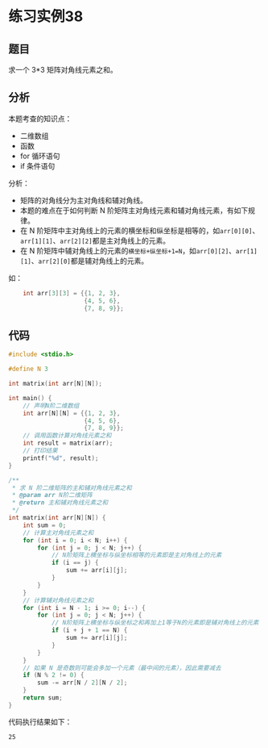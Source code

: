 # 练习实例38

## 题目

求一个 3*3 矩阵对角线元素之和。


## 分析

本题考查的知识点：
- 二维数组
- 函数
- for 循环语句
- if 条件语句

分析：
- 矩阵的对角线分为主对角线和辅对角线。
- 本题的难点在于如何判断 N 阶矩阵主对角线元素和辅对角线元素，有如下规律。
- 在 N 阶矩阵中主对角线上的元素的横坐标和纵坐标是相等的，如`arr[0][0]`、`arr[1][1]`、`arr[2][2]`都是主对角线上的元素。
- 在 N 阶矩阵中辅对角线上的元素的`横坐标+纵坐标+1=N`，如`arr[0][2]`、`arr[1][1]`、`arr[2][0]`都是辅对角线上的元素。

如：
```c
    int arr[3][3] = {{1, 2, 3},
                     {4, 5, 6},
                     {7, 8, 9}};
```



## 代码

```c
#include <stdio.h>

#define N 3

int matrix(int arr[N][N]);

int main() {
    // 声明N阶二维数组
    int arr[N][N] = {{1, 2, 3},
                     {4, 5, 6},
                     {7, 8, 9}};
    // 调用函数计算对角线元素之和
    int result = matrix(arr);
    // 打印结果
    printf("%d", result);
}

/**
 * 求 N 阶二维矩阵的主和辅对角线元素之和
 * @param arr N阶二维矩阵
 * @return 主和辅对角线元素之和
 */
int matrix(int arr[N][N]) {
    int sum = 0;
    // 计算主对角线元素之和
    for (int i = 0; i < N; i++) {
        for (int j = 0; j < N; j++) {
            // N阶矩阵上横坐标与纵坐标相等的元素即是主对角线上的元素
            if (i == j) {
                sum += arr[i][j];
            }
        }
    }
    // 计算辅对角线元素之和
    for (int i = N - 1; i >= 0; i--) {
        for (int j = 0; j < N; j++) {
            // N阶矩阵上横坐标与纵坐标之和再加上1等于N的元素即是辅对角线上的元素
            if (i + j + 1 == N) {
                sum += arr[i][j];
            }
        }
    }
    // 如果 N 是奇数则可能会多加一个元素（最中间的元素），因此需要减去
    if (N % 2 != 0) {
        sum -= arr[N / 2][N / 2];
    }
    return sum;
}
```

代码执行结果如下：

```text
25
```